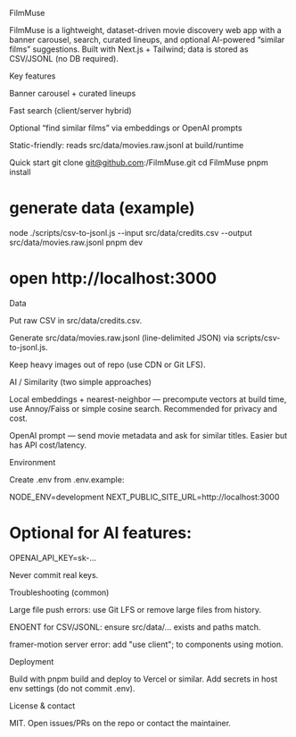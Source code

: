 FilmMuse 

FilmMuse is a lightweight, dataset-driven movie discovery web app with a banner carousel, search, curated lineups, and optional AI-powered “similar films” suggestions. Built with Next.js + Tailwind; data is stored as CSV/JSONL (no DB required).

Key features

Banner carousel + curated lineups

Fast search (client/server hybrid)

Optional “find similar films” via embeddings or OpenAI prompts

Static-friendly: reads src/data/movies.raw.jsonl at build/runtime

Quick start
git clone git@github.com:<you>/FilmMuse.git
cd FilmMuse
pnpm install
# generate data (example)
node ./scripts/csv-to-jsonl.js --input src/data/credits.csv --output src/data/movies.raw.jsonl
pnpm dev
# open http://localhost:3000

Data

Put raw CSV in src/data/credits.csv.

Generate src/data/movies.raw.jsonl (line-delimited JSON) via scripts/csv-to-jsonl.js.

Keep heavy images out of repo (use CDN or Git LFS).

AI / Similarity (two simple approaches)

Local embeddings + nearest-neighbor — precompute vectors at build time, use Annoy/Faiss or simple cosine search. Recommended for privacy and cost.

OpenAI prompt — send movie metadata and ask for similar titles. Easier but has API cost/latency.

Environment

Create .env from .env.example:

NODE_ENV=development
NEXT_PUBLIC_SITE_URL=http://localhost:3000
# Optional for AI features:
OPENAI_API_KEY=sk-...


Never commit real keys.

Troubleshooting (common)

Large file push errors: use Git LFS or remove large files from history.

ENOENT for CSV/JSONL: ensure src/data/... exists and paths match.

framer-motion server error: add "use client"; to components using motion.

Deployment

Build with pnpm build and deploy to Vercel or similar. Add secrets in host env settings (do not commit .env).

License & contact

MIT. Open issues/PRs on the repo or contact the maintainer.
